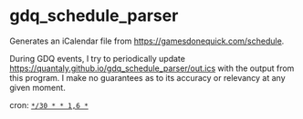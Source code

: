 # gdq_schedule_parser

Generates an iCalendar file from https://gamesdonequick.com/schedule.

During GDQ events, I try to periodically update https://quantaly.github.io/gdq_schedule_parser/out.ics with the output from this program. I make no guarantees as to its accuracy or relevancy at any given moment.

cron: [`*/30 * * 1,6 *`](https://crontab.guru/#*/30_*_*_1,6_*)